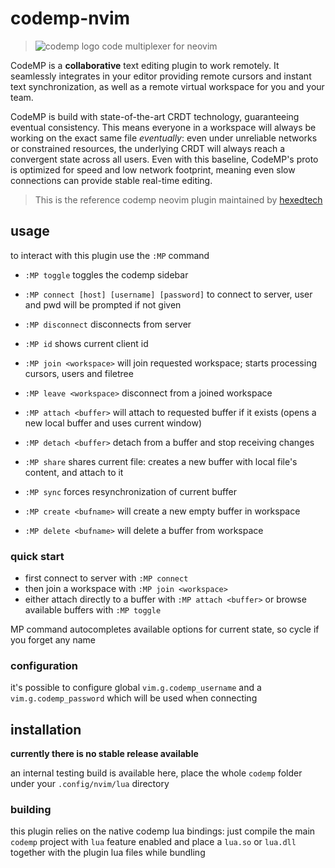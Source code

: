 # codemp-nvim
> ![codemp logo](https://codemp.dev/codemp-t.png) code multiplexer for neovim

CodeMP is a **collaborative** text editing plugin to work remotely.
It seamlessly integrates in your editor providing remote cursors and instant text synchronization,
as well as a remote virtual workspace for you and your team.

CodeMP is build with state-of-the-art CRDT technology, guaranteeing eventual consistency.
This means everyone in a workspace will always be working on the exact same file _eventually_:
even under unreliable networks or constrained resources, the underlying CRDT will always reach a 
convergent state across all users. Even with this baseline, CodeMP's proto is optimized for speed 
and low network footprint, meaning even slow connections can provide stable real-time editing.

> This is the reference codemp neovim plugin maintained by [hexedtech](https://hexed.technology)

## usage
to interact with this plugin use the `:MP` command

 * `:MP toggle` toggles the codemp sidebar
 * `:MP connect [host] [username] [password]` to connect to server, user and pwd will be prompted if not given

 * `:MP disconnect` disconnects from server
 * `:MP id` shows current client id
 * `:MP join <workspace>` will join requested workspace; starts processing cursors, users and filetree

 * `:MP leave <workspace>` disconnect from a joined workspace
 * `:MP attach <buffer>` will attach to requested buffer if it exists (opens a new local buffer and uses current window)
 * `:MP detach <buffer>` detach from a buffer and stop receiving changes
 * `:MP share` shares current file: creates a new buffer with local file's content, and attach to it
 * `:MP sync` forces resynchronization of current buffer
 * `:MP create <bufname>` will create a new empty buffer in workspace
 * `:MP delete <bufname>` will delete a buffer from workspace

### quick start
 * first connect to server with `:MP connect`
 * then join a workspace with `:MP join <workspace>`
 * either attach directly to a buffer with `:MP attach <buffer>` or browse available buffers with `:MP toggle`

MP command autocompletes available options for current state, so cycle <Tab> if you forget any name

### configuration
it's possible to configure global `vim.g.codemp_username` and a `vim.g.codemp_password` which will be used when connecting

## installation
**currently there is no stable release available**

an internal testing build is available here, place the whole `codemp` folder under your `.config/nvim/lua` directory

### building
this plugin relies on the native codemp lua bindings: just compile the main `codemp` project with `lua` feature enabled 
and place a `lua.so` or `lua.dll` together with the plugin lua files while bundling

